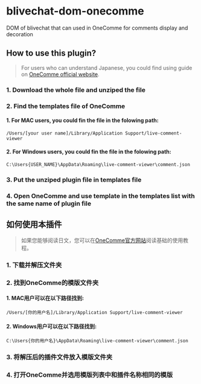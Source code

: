 # blivechat-dom-onecomme
DOM of blivechat that can used in OneComme for comments display and decoration
## How to use this plugin?
>For users who can understand Japanese, you could find using guide on [OneComme official website](https://onecomme.com/docs/guide).
### 1. Download the whole file and unziped the file
### 2. Find the templates file of OneComme
#### 1. For MAC users, you could fin the file in the folowing path:
    /Users/[your user name]/Library/Application Support/live-comment-viewer
#### 2. For Windows users, you could fin the file in the folowing path:
    C:\Users{USER_NAME}\AppData\Roaming\live-comment-viewer\comment.json
### 3. Put the unziped plugin file in templates file
### 4. Open OneComme and use template in the templates list with the same name of plugin file

## 如何使用本插件
>如果您能够阅读日文，您可以在[OneComme官方网站](https://onecomme.com/docs/guide)阅读基础的使用教程。
### 1. 下载并解压文件夹
### 2. 找到OneComme的模版文件夹
#### 1. MAC用户可以在以下路径找到:
    /Users/[你的用户名]/Library/Application Support/live-comment-viewer
#### 2. Windows用户可以在以下路径找到:
    C:\Users{你的用户名}\AppData\Roaming\live-comment-viewer\comment.json
### 3. 将解压后的插件文件放入模版文件夹
### 4. 打开OneComme并选用模版列表中和插件名称相同的模版
